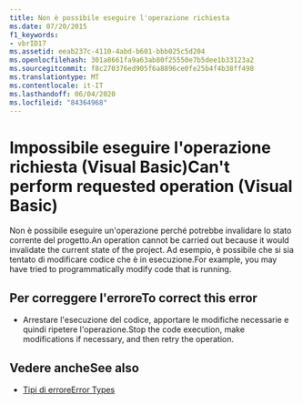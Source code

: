 ```yaml
---
title: Non è possibile eseguire l'operazione richiesta
ms.date: 07/20/2015
f1_keywords:
- vbrID17
ms.assetid: eeab237c-4110-4abd-b601-bbb025c5d204
ms.openlocfilehash: 301a8661fa9a63ab80f25550e7b5dee1b33123a2
ms.sourcegitcommit: f8c270376ed905f6a8896ce0fe25b4f4b38ff498
ms.translationtype: MT
ms.contentlocale: it-IT
ms.lasthandoff: 06/04/2020
ms.locfileid: "84364968"
---
```

# <a name="cant-perform-requested-operation-visual-basic"></a><span data-ttu-id="5c01f-102">Impossibile eseguire l'operazione richiesta (Visual Basic)</span><span class="sxs-lookup"><span data-stu-id="5c01f-102">Can't perform requested operation (Visual Basic)</span></span>
<span data-ttu-id="5c01f-103">Non è possibile eseguire un'operazione perché potrebbe invalidare lo stato corrente del progetto.</span><span class="sxs-lookup"><span data-stu-id="5c01f-103">An operation cannot be carried out because it would invalidate the current state of the project.</span></span> <span data-ttu-id="5c01f-104">Ad esempio, è possibile che si sia tentato di modificare codice che è in esecuzione.</span><span class="sxs-lookup"><span data-stu-id="5c01f-104">For example, you may have tried to programmatically modify code that is running.</span></span>  
  
## <a name="to-correct-this-error"></a><span data-ttu-id="5c01f-105">Per correggere l'errore</span><span class="sxs-lookup"><span data-stu-id="5c01f-105">To correct this error</span></span>  
  
- <span data-ttu-id="5c01f-106">Arrestare l'esecuzione del codice, apportare le modifiche necessarie e quindi ripetere l'operazione.</span><span class="sxs-lookup"><span data-stu-id="5c01f-106">Stop the code execution, make modifications if necessary, and then retry the operation.</span></span>  
  
## <a name="see-also"></a><span data-ttu-id="5c01f-107">Vedere anche</span><span class="sxs-lookup"><span data-stu-id="5c01f-107">See also</span></span>

- [<span data-ttu-id="5c01f-108">Tipi di errore</span><span class="sxs-lookup"><span data-stu-id="5c01f-108">Error Types</span></span>](../programming-guide/language-features/error-types.md)
